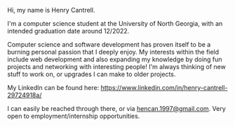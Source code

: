 Hi, my name is Henry Cantrell.

I'm a computer science student at the University of North Georgia, with an intended graduation date around 12/2022.

Computer science and software development has proven itself to be a burning personal passion that I deeply enjoy. 
My interests within the field include web development and also expanding my knowledge by doing fun projects and networking with interesting people! I'm
always thinking of new stuff to work on, or upgrades I can make to older projects.

My LinkedIn can be found here: https://www.linkedin.com/in/henry-cantrell-29724918a/

I can easily be reached through there, or via hencan.1997@gmail.com. Very open to employment/internship opportunities.

<!---
Henry-Cantrell/Henry-Cantrell is a ✨ special ✨ repository because its `README.md` (this file) appears on your GitHub profile.
You can click the Preview link to take a look at your changes.
--->
